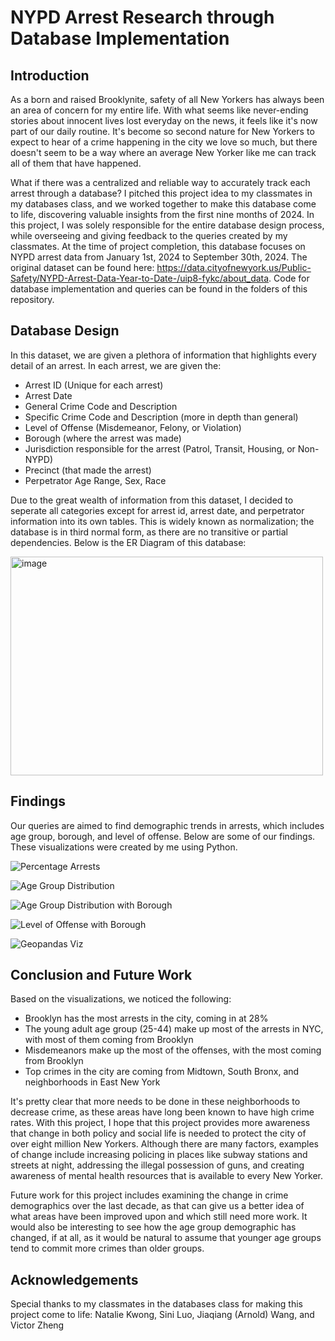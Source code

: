 # NYPD Arrest Research through Database Implementation

## Introduction
As a born and raised Brooklynite, safety of all New Yorkers has always been an area of concern for my entire life. With what seems like never-ending stories about innocent lives lost everyday on the news, it feels like it's now part of our daily routine. It's become so second nature for New Yorkers to expect to hear of a crime happening in the city we love so much, but there doesn't seem to be a way where an average New Yorker like me can track all of them that have happened. 

What if there was a centralized and reliable way to accurately track each arrest through a database? I pitched this project idea to my classmates in my databases class, and we worked together to make this database come to life, discovering valuable insights from the first nine months of 2024. In this project, I was solely responsible for the entire database design process, while overseeing and giving feedback to the queries created by my classmates. At the time of project completion, this database focuses on NYPD arrest data from January 1st, 2024 to September 30th, 2024. The original dataset can be found here: https://data.cityofnewyork.us/Public-Safety/NYPD-Arrest-Data-Year-to-Date-/uip8-fykc/about_data. Code for database implementation and queries can be found in the folders of this repository.

## Database Design
In this dataset, we are given a plethora of information that highlights every detail of an arrest. In each arrest, we are given the:
- Arrest ID (Unique for each arrest)
- Arrest Date
- General Crime Code and Description
- Specific Crime Code and Description (more in depth than general)
- Level of Offense (Misdemeanor, Felony, or Violation)
- Borough (where the arrest was made)
- Jurisdiction responsible for the arrest (Patrol, Transit, Housing, or Non-NYPD)
- Precinct (that made the arrest)
- Perpetrator Age Range, Sex, Race

Due to the great wealth of information from this dataset, I decided to seperate all categories except for arrest id, arrest date, and perpetrator information into its own tables. This is widely known as normalization; the database is in third normal form, as there are no transitive or partial dependencies. Below is the ER Diagram of this database: 

<img src="/assets/images/NYPD_DB_Design.png" alt='image' width='500' height='350'>

## Findings
Our queries are aimed to find demographic trends in arrests, which includes age group, borough, and level of offense.
Below are some of our findings. These visualizations were created by me using Python.

![Percentage Arrests](/assets/images/borough_arrest_percentage.png)

![Age Group Distribution](/assets/images/crime_age_group_distribution.png)

![Age Group Distribution with Borough](/assets/images/crime_age_group_with_borough.png)

![Level of Offense with Borough](/assets/images/level_of_offense_borough.png)

![Geopandas Viz](/assets/images/nypd_geo_viz.png)

## Conclusion and Future Work
Based on the visualizations, we noticed the following:
- Brooklyn has the most arrests in the city, coming in at 28%
- The young adult age group (25-44) make up most of the arrests in NYC, with most of them coming from Brooklyn
- Misdemeanors make up the most of the offenses, with the most coming from Brooklyn
- Top crimes in the city are coming from Midtown, South Bronx, and neighborhoods in East New York

It's pretty clear that more needs to be done in these neighborhoods to decrease crime, as these areas have long been known to have high crime rates. With this project, I hope that this project provides more awareness that change in both policy and social life is needed to protect the city of over eight million New Yorkers. Although there are many factors, examples of change include increasing policing in places like subway stations and streets at night, addressing the illegal possession of guns, and creating awareness of mental health resources that is available to every New Yorker.

Future work for this project includes examining the change in crime demographics over the last decade, as that can give us a better idea of what areas have been improved upon and which still need more work. It would also be interesting to see how the age group demographic has changed, if at all, as it would be natural to assume that younger age groups tend to commit more crimes than older groups. 

## Acknowledgements
Special thanks to my classmates in the databases class for making this project come to life: Natalie Kwong, Sini Luo, Jiaqiang (Arnold) Wang, and Victor Zheng
